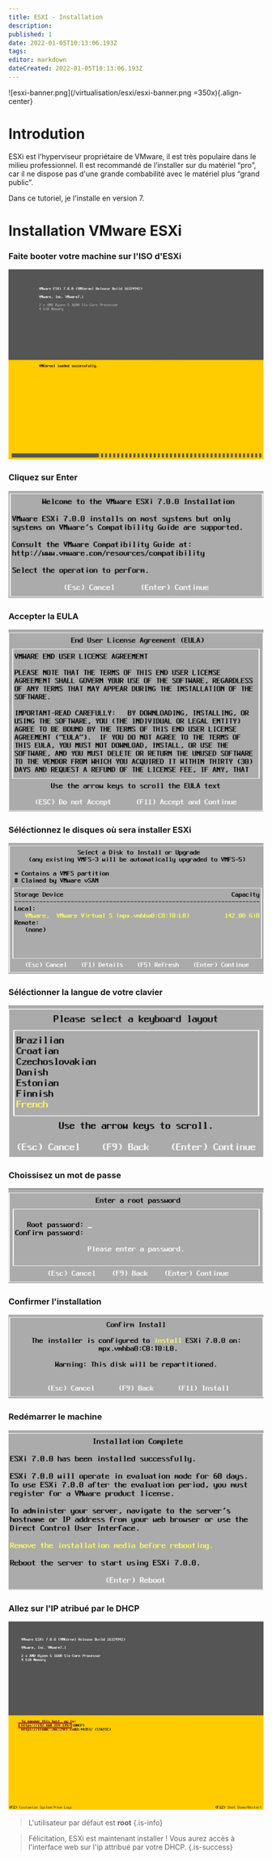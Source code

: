 ```yaml
---
title: ESXI - Installation
description: 
published: 1
date: 2022-01-05T10:13:06.193Z
tags: 
editor: markdown
dateCreated: 2022-01-05T10:13:06.193Z
---
```


![esxi-banner.png](/virtualisation/esxi/esxi-banner.png =350x){.align-center}

# Introdution
ESXi est l'hyperviseur propriétaire de VMware, il est très populaire dans le milieu professionnel. Il est recommandé de l’installer sur du matériel “pro”, car il ne dispose pas d'une grande combabilité avec le matériel plus “grand public”.

Dans ce tutoriel, je l'installe en version 7.

# Installation VMware ESXi

### Faite booter votre machine sur l'ISO d'ESXi
![esxi-installation-1.jpg](/virtualisation/esxi/esxi-installation-1.jpg)

### Cliquez sur Enter
![esxi-installation-2.jpg](/virtualisation/esxi/esxi-installation-2.jpg)

### Accepter la EULA
![esxi-installation-3.jpg](/virtualisation/esxi/esxi-installation-3.jpg)

### Séléctionnez le disques où sera installer ESXi
![esxi-installation-4.jpg](/virtualisation/esxi/esxi-installation-4.jpg)

### Séléctionner la langue de votre clavier
![esxi-installation-5.jpg](/virtualisation/esxi/esxi-installation-5.jpg)


### Choissisez un mot de passe
![esxi-installation-6.jpg](/virtualisation/esxi/esxi-installation-6.jpg)

### Confirmer l'installation
![esxi-installation-7.jpg](/virtualisation/esxi/esxi-installation-7.jpg)

### Redémarrer le machine
![esxi-installation-8.jpg](/virtualisation/esxi/esxi-installation-8.jpg)

### Allez sur l'IP atribué par le DHCP
![esxi-installation-9.jpg](/virtualisation/esxi/esxi-installation-9.jpg)

> L'utilisateur par défaut est **root**
{.is-info}


> Félicitation, ESXi est maintenant installer !
> Vous aurez accès à l'interface web sur l'ip attribué par votre DHCP. 
{.is-success}
